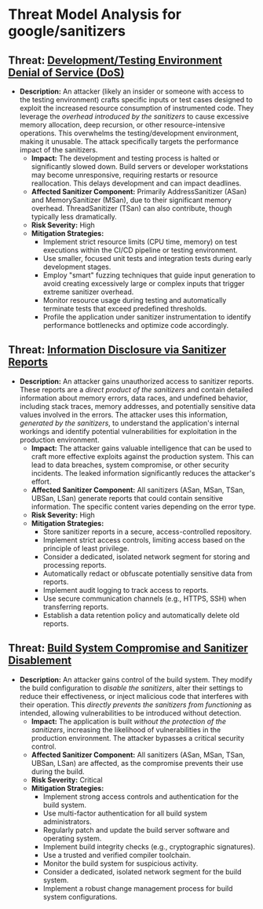 # Threat Model Analysis for google/sanitizers

## Threat: [Development/Testing Environment Denial of Service (DoS)](./threats/developmenttesting_environment_denial_of_service__dos_.md)

*   **Description:** An attacker (likely an insider or someone with access to the testing environment) crafts specific inputs or test cases designed to exploit the increased resource consumption of instrumented code. They leverage the *overhead introduced by the sanitizers* to cause excessive memory allocation, deep recursion, or other resource-intensive operations. This overwhelms the testing/development environment, making it unusable. The attack specifically targets the performance impact of the sanitizers.
    *   **Impact:**  The development and testing process is halted or significantly slowed down. Build servers or developer workstations may become unresponsive, requiring restarts or resource reallocation. This delays development and can impact deadlines.
    *   **Affected Sanitizer Component:** Primarily AddressSanitizer (ASan) and MemorySanitizer (MSan), due to their significant memory overhead. ThreadSanitizer (TSan) can also contribute, though typically less dramatically.
    *   **Risk Severity:** High
    *   **Mitigation Strategies:**
        *   Implement strict resource limits (CPU time, memory) on test executions within the CI/CD pipeline or testing environment.
        *   Use smaller, focused unit tests and integration tests during early development stages.
        *   Employ "smart" fuzzing techniques that guide input generation to avoid creating excessively large or complex inputs that trigger extreme sanitizer overhead.
        *   Monitor resource usage during testing and automatically terminate tests that exceed predefined thresholds.
        *   Profile the application under sanitizer instrumentation to identify performance bottlenecks and optimize code accordingly.

## Threat: [Information Disclosure via Sanitizer Reports](./threats/information_disclosure_via_sanitizer_reports.md)

*   **Description:** An attacker gains unauthorized access to sanitizer reports. These reports are a *direct product of the sanitizers* and contain detailed information about memory errors, data races, and undefined behavior, including stack traces, memory addresses, and potentially sensitive data values involved in the errors. The attacker uses this information, *generated by the sanitizers*, to understand the application's internal workings and identify potential vulnerabilities for exploitation in the production environment.
    *   **Impact:** The attacker gains valuable intelligence that can be used to craft more effective exploits against the production system. This can lead to data breaches, system compromise, or other security incidents. The leaked information significantly reduces the attacker's effort.
    *   **Affected Sanitizer Component:** All sanitizers (ASan, MSan, TSan, UBSan, LSan) generate reports that could contain sensitive information. The specific content varies depending on the error type.
    *   **Risk Severity:** High
    *   **Mitigation Strategies:**
        *   Store sanitizer reports in a secure, access-controlled repository.
        *   Implement strict access controls, limiting access based on the principle of least privilege.
        *   Consider a dedicated, isolated network segment for storing and processing reports.
        *   Automatically redact or obfuscate potentially sensitive data from reports.
        *   Implement audit logging to track access to reports.
        *   Use secure communication channels (e.g., HTTPS, SSH) when transferring reports.
        *   Establish a data retention policy and automatically delete old reports.

## Threat: [Build System Compromise and Sanitizer Disablement](./threats/build_system_compromise_and_sanitizer_disablement.md)

*   **Description:** An attacker gains control of the build system. They modify the build configuration to *disable the sanitizers*, alter their settings to reduce their effectiveness, or inject malicious code that interferes with their operation. This *directly prevents the sanitizers from functioning* as intended, allowing vulnerabilities to be introduced without detection.
    *   **Impact:** The application is built *without the protection of the sanitizers*, increasing the likelihood of vulnerabilities in the production environment. The attacker bypasses a critical security control.
    *   **Affected Sanitizer Component:** All sanitizers (ASan, MSan, TSan, UBSan, LSan) are affected, as the compromise prevents their use during the build.
    *   **Risk Severity:** Critical
    *   **Mitigation Strategies:**
        *   Implement strong access controls and authentication for the build system.
        *   Use multi-factor authentication for all build system administrators.
        *   Regularly patch and update the build server software and operating system.
        *   Implement build integrity checks (e.g., cryptographic signatures).
        *   Use a trusted and verified compiler toolchain.
        *   Monitor the build system for suspicious activity.
        *   Consider a dedicated, isolated network segment for the build system.
        *   Implement a robust change management process for build system configurations.

